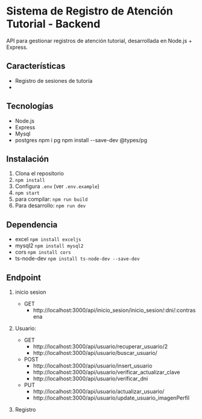# Sistema de Registro de Atención Tutorial - Backend  

API para gestionar registros de atención tutorial, desarrollada en Node.js + Express.  

## Características  
- Registro de sesiones de tutoría  
-  

## Tecnologías  
- Node.js  
- Express
- Mysql  
- postgres
    npm i pg
    npm install --save-dev @types/pg

## Instalación  
1. Clona el repositorio  
2. `npm install`  
3. Configura `.env` (ver `.env.example`)  
4. `npm start`  
5. para compilar: `npm run build`
6. Para desarrollo:  `npm run dev`

## Dependencia
- excel
    `npm install exceljs`
- mysql2
    `npm install mysql2`
- cors
    `npm install cors`
- ts-node-dev
    `npm install ts-node-dev --save-dev`

## Endpoint
1. inicio sesion
    * GET 
        - http://localhost:3000/api/inicio_sesion/inicio_sesion/:dni/:contrasena
2. Usuario:
    * GET
        - http://localhost:3000/api/usuario/recuperar_usuario/2
        - http://localhost:3000/api/usuario/buscar_usuario/                 
    * POST
        - http://localhost:3000/api/usuario/insert_usuario  
        - http://localhost:3000/api/usuario/verificar_actualizar_clave 
        - http://localhost:3000/api/usuario/verificar_dni 
    * PUT 
        - http://localhost:3000/api/usuario/actualizar_usuario/          
        - http://localhost:3000/api/usuario/update_usuario_imagenPerfil 

3. Registro
    